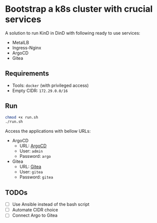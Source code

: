 # Bootstrap a k8s cluster with crucial services

A solution to run KinD in DinD with following ready to use services:

- MetalLB
- Ingress-Nginx
- ArgoCD
- Gitea

## Requirements

- Tools: `docker` (with privileged access)
- Empty CIDR: `172.29.0.0/16`

## Run

```sh
chmod +x run.sh
./run.sh
```

Access the applications with bellow URLs:

- ArgoCD
  - URL: [ArgoCD](https://172.29.255.200/argocd/)
  - User: `admin`
  - Password: `argo`
- Gitea
  - URL: [Gitea](https://172.29.255.200/gitea/)
  - User: `gitea`
  - Password: `gitea`

## TODOs

- [ ] Use Ansible instead of the bash script
- [ ] Automate CIDR choice
- [ ] Connect Argo to Gitea
